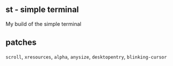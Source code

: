 ## st - simple terminal

My build of the simple terminal

## patches
`scroll`, `xresources`, `alpha`, `anysize`, `desktopentry`, `blinking-cursor`
